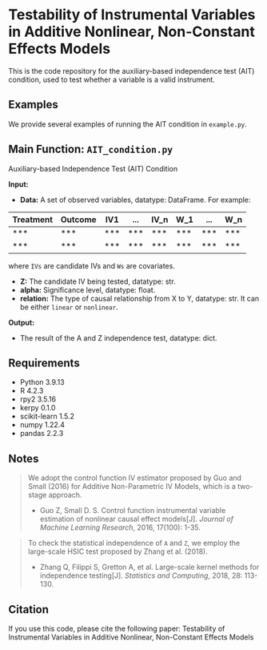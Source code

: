 # Testability of Instrumental Variables in Additive Nonlinear, Non-Constant Effects Models
This is the code repository for the auxiliary-based independence test (AIT) condition, used to test whether a variable is a valid instrument.

## Examples
We provide several examples of running the AIT condition in `example.py`.

## Main Function: `AIT_condition.py`
Auxiliary-based Independence Test (AIT) Condition

**Input:**
- **Data:** A set of observed variables, datatype: DataFrame. For example:

| Treatment | Outcome | IV1 | ... | IV_n | W_1 | ... | W_n |  
|-----------|---------|-----|-----|------|-----|-----|-----|  
| ***       | ***     | *** | *** | ***  | *** | *** | *** |  
| ***       | ***     | *** | *** | ***  | *** | *** | *** |

where `IVs` are candidate IVs and `Ws` are covariates.
- **Z:** The candidate IV being tested, datatype: str.
- **alpha:** Significance level, datatype: float.
- **relation:** The type of causal relationship from X to Y, datatype: str. It can be either `linear` or `nonlinear`.

**Output:**
- The result of the A and Z independence test, datatype: dict.

## Requirements
- Python 3.9.13  
- R 4.2.3  
- rpy2 3.5.16  
- kerpy 0.1.0  
- scikit-learn 1.5.2  
- numpy 1.22.4  
- pandas 2.2.3  

## Notes
> We adopt the control function IV estimator proposed by Guo and Small (2016) for Additive Non-Parametric IV Models, which is a two-stage approach.  
> - Guo Z, Small D. S. Control function instrumental variable estimation of nonlinear causal effect models[J]. *Journal of Machine Learning Research*, 2016, 17(100): 1-35.

> To check the statistical independence of `A` and `Z`, we employ the large-scale HSIC test proposed by Zhang et al. (2018).  
> - Zhang Q, Filippi S, Gretton A, et al. Large-scale kernel methods for independence testing[J]. *Statistics and Computing*, 2018, 28: 113-130.

## Citation
If you use this code, please cite the following paper:
    Testability of Instrumental Variables in Additive Nonlinear, Non-Constant Effects Models
